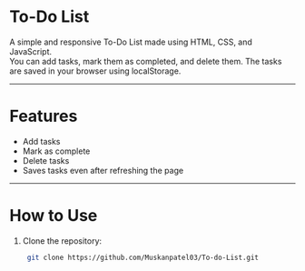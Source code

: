 # To-Do List

A simple and responsive To-Do List made using HTML, CSS, and JavaScript.  
You can add tasks, mark them as completed, and delete them. The tasks are saved in your browser using localStorage.

---

# Features

- Add tasks
- Mark as complete
- Delete tasks
- Saves tasks even after refreshing the page

---

# How to Use

1. Clone the repository:
   ```bash
    git clone https://github.com/Muskanpatel03/To-do-List.git
